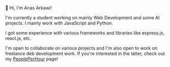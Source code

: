 👋 Hi, I'm Anas Arkawi!

I'm currently a student working on mainly Web Development and some AI projects. I mainly work with JavaScript and Python.

I got some experience with various frameworks and libraries like express.js, react.js, etc.

I'm open to collaborate on various projects and I'm also open to work on freelance deb development work. If you're interested in the latter, check out my [PeoplePerHour](https://www.peopleperhour.com/freelancer/technology-programming/anas-arkawi-web-developer-jnzyjya) page!
